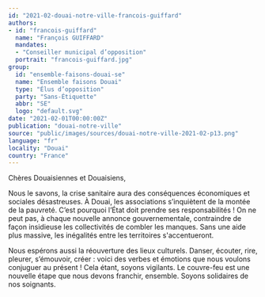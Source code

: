 ```yaml
---
id: "2021-02-douai-notre-ville-francois-guiffard"
authors:
- id: "francois-guiffard"
  name: "François GUIFFARD"
  mandates: 
  - "Conseiller municipal d’opposition"
  portrait: "francois-guiffard.jpg"
group:
  id: "ensemble-faisons-douai-se"
  name: "Ensemble faisons Douai"
  type: "Élus d’opposition"
  party: "Sans-Étiquette"
  abbr: "SE"
  logo: "default.svg"
date: "2021-02-01T00:00:00Z"
publication: "douai-notre-ville"
source: "public/images/sources/douai-notre-ville-2021-02-p13.png"
language: "fr"
locality: "Douai"
country: "France"
---
```


Chères Douaisiennes et Douaisiens,

Nous le savons, la crise sanitaire aura des conséquences économiques et sociales désastreuses. À Douai, les associations s’inquiètent de la montée de la pauvreté. C’est pourquoi l’État doit prendre ses responsabilités ! On ne peut pas, à chaque nouvelle annonce gouvernementale, contraindre de façon insidieuse les collectivités de combler les manques. Sans une aide plus massive, les inégalités entre les territoires s'accentueront.

Nous espérons aussi la réouverture des lieux culturels. Danser, écouter, rire, pleurer, s’émouvoir, créer : voici des verbes et émotions que nous voulons conjuguer au présent ! Cela étant, soyons vigilants. Le couvre-feu est une nouvelle étape que nous devons franchir, ensemble. Soyons solidaires de nos soignants.
